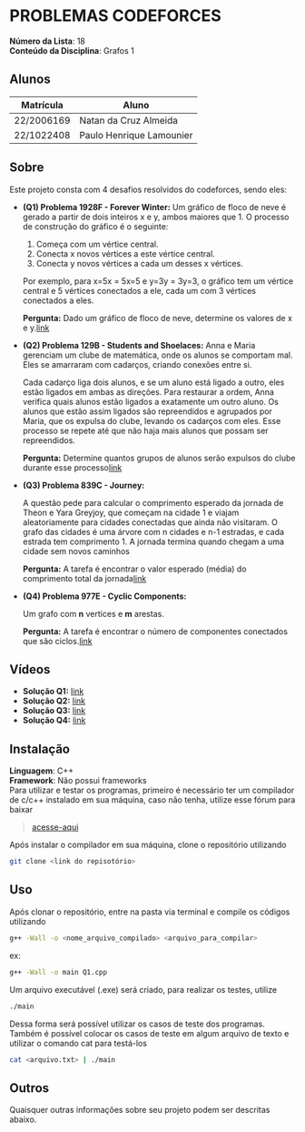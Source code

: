 # PROBLEMAS CODEFORCES

**Número da Lista**: 18<br>
**Conteúdo da Disciplina**: Grafos 1<br>

## Alunos
| Matrícula  | Aluno                    |
| ---------- | ------------------------ |
| 22/2006169 | Natan da Cruz Almeida    |
| 22/1022408 | Paulo Henrique Lamounier |

## Sobre 
Este projeto consta com 4 desafios resolvidos do codeforces, sendo eles:
+ **(Q1) Problema 1928F - Forever Winter:** Um gráfico de floco de neve é gerado a partir de dois inteiros x e y, ambos maiores que 1. O processo de construção do gráfico é o seguinte:
  
	1. Começa com um vértice central.
	2. Conecta x novos vértices a este vértice central.
	3. Conecta y novos vértices a cada um desses x vértices.

	Por exemplo, para x=5x = 5x=5 e y=3y = 3y=3, o gráfico tem um vértice central e 5 vértices conectados a ele, cada um com 3 vértices conectados a eles.

	**Pergunta:** Dado um gráfico de floco de neve, determine os valores de x e y.[link](https://codeforces.com/problemset/problem/1829/F) 

+ **(Q2) Problema 129B - Students and Shoelaces:**  Anna e Maria gerenciam um clube de matemática, onde os alunos se comportam mal. Eles se amarraram com cadarços, criando conexões entre si. 

	Cada cadarço liga dois alunos, e se um aluno está ligado a outro, eles estão ligados em ambas as direções. Para restaurar a ordem, Anna verifica quais alunos estão ligados a exatamente um outro aluno. Os alunos que estão assim ligados são repreendidos e agrupados por Maria, que os expulsa do clube, levando os cadarços com eles. Esse processo se repete até que não haja mais alunos que possam ser repreendidos. 

	**Pergunta:** Determine quantos grupos de alunos serão expulsos do clube durante esse processo[link](https://codeforces.com/problemset/problem/129/B)

+ **(Q3) Problema 839C - Journey:**  

	A questão pede para calcular o comprimento esperado da jornada de Theon e Yara Greyjoy, que começam na cidade 1 e viajam aleatoriamente para cidades conectadas que ainda não visitaram. O grafo das cidades é uma árvore com n cidades e n-1 estradas, e cada estrada tem comprimento 1. A jornada termina quando chegam a uma cidade sem novos caminhos

	**Pergunta:** A tarefa é encontrar o valor esperado (média) do comprimento total da jornada[link](https://codeforces.com/problemset/problem/839/C)

+ **(Q4) Problema 977E - Cyclic Components:** 

	Um grafo com **n** vertices e **m** arestas.

	**Pergunta:** A tarefa é encontrar o número de componentes conectados que são ciclos.[link](https://codeforces.com/problemset/problem/977/E)

## Vídeos
* **Solução Q1:** [link]()
* **Solução Q2:** [link]()
* **Solução Q3:** [link](https://youtu.be/SLpecR-6Msc)
* **Solução Q4:** [link](https://youtu.be/9n8d8XpJQ9g)
  
## Instalação 
**Linguagem**: C++<br>
**Framework**: Não possui frameworks<br>
Para utilizar e testar os programas, primeiro é necessário ter um compilador de c/c++ instalado em sua máquina, caso não tenha, utilize esse fórum para baixar

> [acesse-aqui](https://www.geeksforgeeks.org/installing-mingw-tools-for-c-c-and-changing-environment-variable/)

Após instalar o compilador em sua máquina, clone o repositório utilizando

``` bash
git clone <link do repisotório>
```

## Uso 
Após clonar o repositório, entre na pasta via terminal e compile os códigos utilizando

``` bash
g++ -Wall -o <nome_arquivo_compilado> <arquivo_para_compilar>
```

ex: 

``` bash
g++ -Wall -o main Q1.cpp
```

Um arquivo executável (.exe) será criado, para realizar os testes, utilize

```bash
./main
```

Dessa forma será possível utilizar os casos de teste dos programas. Também é possível colocar os casos de teste em algum arquivo de texto e utilizar o comando cat para testá-los

``` bash
cat <arquivo.txt> | ./main
```

## Outros 
Quaisquer outras informações sobre seu projeto podem ser descritas abaixo.




